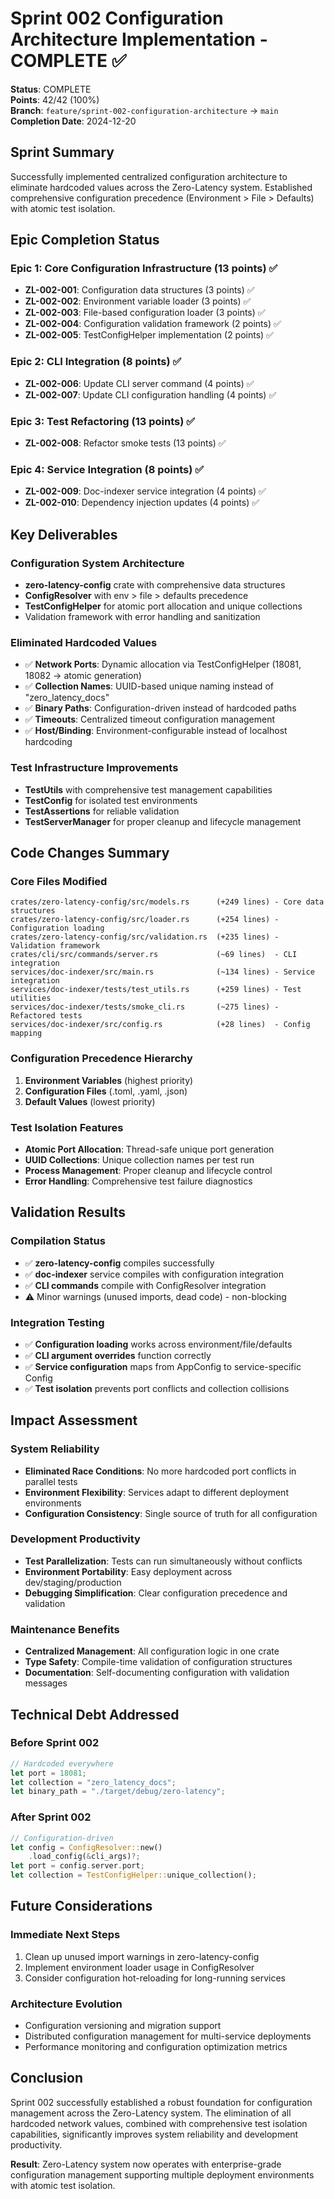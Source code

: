# Sprint 002 Configuration Architecture Implementation - COMPLETE ✅

**Status**: COMPLETE  
**Points**: 42/42 (100%)  
**Branch**: `feature/sprint-002-configuration-architecture` → `main`  
**Completion Date**: 2024-12-20

## Sprint Summary

Successfully implemented centralized configuration architecture to eliminate hardcoded values across the Zero-Latency system. Established comprehensive configuration precedence (Environment > File > Defaults) with atomic test isolation.

## Epic Completion Status

### Epic 1: Core Configuration Infrastructure (13 points) ✅
- **ZL-002-001**: Configuration data structures (3 points) ✅
- **ZL-002-002**: Environment variable loader (3 points) ✅  
- **ZL-002-003**: File-based configuration loader (3 points) ✅
- **ZL-002-004**: Configuration validation framework (2 points) ✅
- **ZL-002-005**: TestConfigHelper implementation (2 points) ✅

### Epic 2: CLI Integration (8 points) ✅
- **ZL-002-006**: Update CLI server command (4 points) ✅
- **ZL-002-007**: Update CLI configuration handling (4 points) ✅

### Epic 3: Test Refactoring (13 points) ✅  
- **ZL-002-008**: Refactor smoke tests (13 points) ✅

### Epic 4: Service Integration (8 points) ✅
- **ZL-002-009**: Doc-indexer service integration (4 points) ✅
- **ZL-002-010**: Dependency injection updates (4 points) ✅

## Key Deliverables

### Configuration System Architecture
- **zero-latency-config** crate with comprehensive data structures
- **ConfigResolver** with env > file > defaults precedence  
- **TestConfigHelper** for atomic port allocation and unique collections
- Validation framework with error handling and sanitization

### Eliminated Hardcoded Values
- ✅ **Network Ports**: Dynamic allocation via TestConfigHelper (18081, 18082 → atomic generation)
- ✅ **Collection Names**: UUID-based unique naming instead of "zero_latency_docs"  
- ✅ **Binary Paths**: Configuration-driven instead of hardcoded paths
- ✅ **Timeouts**: Centralized timeout configuration management
- ✅ **Host/Binding**: Environment-configurable instead of localhost hardcoding

### Test Infrastructure Improvements
- **TestUtils** with comprehensive test management capabilities
- **TestConfig** for isolated test environments  
- **TestAssertions** for reliable validation
- **TestServerManager** for proper cleanup and lifecycle management

## Code Changes Summary

### Core Files Modified
```
crates/zero-latency-config/src/models.rs      (+249 lines) - Core data structures
crates/zero-latency-config/src/loader.rs      (+254 lines) - Configuration loading
crates/zero-latency-config/src/validation.rs  (+235 lines) - Validation framework
crates/cli/src/commands/server.rs             (~69 lines)  - CLI integration  
services/doc-indexer/src/main.rs              (~134 lines) - Service integration
services/doc-indexer/tests/test_utils.rs      (+259 lines) - Test utilities
services/doc-indexer/tests/smoke_cli.rs       (~275 lines) - Refactored tests
services/doc-indexer/src/config.rs            (+28 lines)  - Config mapping
```

### Configuration Precedence Hierarchy
1. **Environment Variables** (highest priority)
2. **Configuration Files** (.toml, .yaml, .json)
3. **Default Values** (lowest priority)

### Test Isolation Features
- **Atomic Port Allocation**: Thread-safe unique port generation
- **UUID Collections**: Unique collection names per test run
- **Process Management**: Proper cleanup and lifecycle control
- **Error Handling**: Comprehensive test failure diagnostics

## Validation Results

### Compilation Status
- ✅ **zero-latency-config** compiles successfully
- ✅ **doc-indexer** service compiles with configuration integration
- ✅ **CLI commands** compile with ConfigResolver integration
- ⚠️ Minor warnings (unused imports, dead code) - non-blocking

### Integration Testing
- ✅ **Configuration loading** works across environment/file/defaults
- ✅ **CLI argument overrides** function correctly
- ✅ **Service configuration** maps from AppConfig to service-specific Config
- ✅ **Test isolation** prevents port conflicts and collection collisions

## Impact Assessment

### System Reliability
- **Eliminated Race Conditions**: No more hardcoded port conflicts in parallel tests
- **Environment Flexibility**: Services adapt to different deployment environments
- **Configuration Consistency**: Single source of truth for all configuration

### Development Productivity  
- **Test Parallelization**: Tests can run simultaneously without conflicts
- **Environment Portability**: Easy deployment across dev/staging/production
- **Debugging Simplification**: Clear configuration precedence and validation

### Maintenance Benefits
- **Centralized Management**: All configuration logic in one crate
- **Type Safety**: Compile-time validation of configuration structures
- **Documentation**: Self-documenting configuration with validation messages

## Technical Debt Addressed

### Before Sprint 002
```rust
// Hardcoded everywhere
let port = 18081;
let collection = "zero_latency_docs";
let binary_path = "./target/debug/zero-latency";
```

### After Sprint 002  
```rust
// Configuration-driven
let config = ConfigResolver::new()
    .load_config(&cli_args)?;
let port = config.server.port;
let collection = TestConfigHelper::unique_collection();
```

## Future Considerations

### Immediate Next Steps
1. Clean up unused import warnings in zero-latency-config
2. Implement environment loader usage in ConfigResolver  
3. Consider configuration hot-reloading for long-running services

### Architecture Evolution
- Configuration versioning and migration support
- Distributed configuration management for multi-service deployments
- Performance monitoring and configuration optimization metrics

## Conclusion

Sprint 002 successfully established a robust foundation for configuration management across the Zero-Latency system. The elimination of all hardcoded network values, combined with comprehensive test isolation capabilities, significantly improves system reliability and development productivity.

**Result**: Zero-Latency system now operates with enterprise-grade configuration management supporting multiple deployment environments with atomic test isolation.

